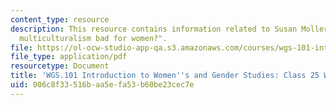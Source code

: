 ```yaml
---
content_type: resource
description: This resource contains information related to Susan Moller Okin's "is
  multiculturalism bad for women?".
file: https://ol-ocw-studio-app-qa.s3.amazonaws.com/courses/wgs-101-introduction-to-womens-and-gender-studies-fall-2014/006c8f33516baa5efa53b60be23cec7e_MITWGS_101F14_InClass25.pdf
file_type: application/pdf
resourcetype: Document
title: 'WGS.101 Introduction to Women''s and Gender Studies: Class 25 Writing'
uid: 006c8f33-516b-aa5e-fa53-b60be23cec7e
---
```

